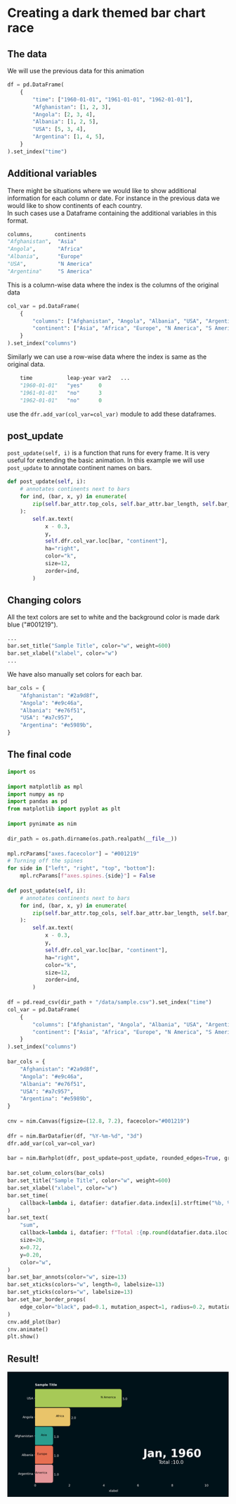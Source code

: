 # Creating a dark themed bar chart race
## The data
We will use the previous data for this animation

```py
df = pd.DataFrame(
    {
        "time": ["1960-01-01", "1961-01-01", "1962-01-01"],
        "Afghanistan": [1, 2, 3],
        "Angola": [2, 3, 4],
        "Albania": [1, 2, 5],
        "USA": [5, 3, 4],
        "Argentina": [1, 4, 5],
    }
).set_index("time")
```

## Additional variables
There might be situations where we would like to show additional information for each column or date. 
For instance in the previous data we would like to show continents of each country.  
In such cases use a Dataframe containing the additional variables in this format.
```python 
columns,       continents
"Afghanistan",  "Asia"
"Angola",       "Africa"
"Albania",      "Europe"
"USA",          "N America"
"Argentina"     "S America" 
```
This is a column-wise data where the index is the columns of the original data
```python
col_var = pd.DataFrame(
    {
        "columns": ["Afghanistan", "Angola", "Albania", "USA", "Argentina"],
        "continent": ["Asia", "Africa", "Europe", "N America", "S America"],
    }
).set_index("columns")
```
Similarly we can use a row-wise data where the index is same as the original data.
```py
    time           leap-year var2   ...
    "1960-01-01"   "yes"     0
    "1961-01-01"   "no"      3
    "1962-01-01"   "no"      0

```
use the `dfr.add_var(col_var=col_var)` module to add these dataframes.  

## post_update
`post_update(self, i)` is a function that runs for every frame.  It is very useful for extending 
the basic animation. In this example we will use `post_update` to annotate continent names on bars. 

```py
def post_update(self, i):
    # annotates continents next to bars
    for ind, (bar, x, y) in enumerate(
        zip(self.bar_attr.top_cols, self.bar_attr.bar_length, self.bar_attr.bar_rank)
    ):
        self.ax.text(
            x - 0.3,
            y,
            self.dfr.col_var.loc[bar, "continent"],
            ha="right",
            color="k",
            size=12,
            zorder=ind,
        )
```
## Changing colors
All the text colors are set to white and the background color is made dark blue ("#001219"). 
```py
...
bar.set_title("Sample Title", color="w", weight=600)
bar.set_xlabel("xlabel", color="w")
...
``` 
We have also manually set colors for each bar.
```py
bar_cols = {
    "Afghanistan": "#2a9d8f",
    "Angola": "#e9c46a",
    "Albania": "#e76f51",
    "USA": "#a7c957",
    "Argentina": "#e5989b",
}
```
## The final code
```py
import os

import matplotlib as mpl
import numpy as np
import pandas as pd
from matplotlib import pyplot as plt

import pynimate as nim

dir_path = os.path.dirname(os.path.realpath(__file__))

mpl.rcParams["axes.facecolor"] = "#001219"
# Turning off the spines
for side in ["left", "right", "top", "bottom"]:
    mpl.rcParams[f"axes.spines.{side}"] = False

def post_update(self, i):
    # annotates continents next to bars
    for ind, (bar, x, y) in enumerate(
        zip(self.bar_attr.top_cols, self.bar_attr.bar_length, self.bar_attr.bar_rank)
    ):
        self.ax.text(
            x - 0.3,
            y,
            self.dfr.col_var.loc[bar, "continent"],
            ha="right",
            color="k",
            size=12,
            zorder=ind,
        )

df = pd.read_csv(dir_path + "/data/sample.csv").set_index("time")
col_var = pd.DataFrame(
    {
        "columns": ["Afghanistan", "Angola", "Albania", "USA", "Argentina"],
        "continent": ["Asia", "Africa", "Europe", "N America", "S America"],
    }
).set_index("columns")

bar_cols = {
    "Afghanistan": "#2a9d8f",
    "Angola": "#e9c46a",
    "Albania": "#e76f51",
    "USA": "#a7c957",
    "Argentina": "#e5989b",
}

cnv = nim.Canvas(figsize=(12.8, 7.2), facecolor="#001219")

dfr = nim.BarDatafier(df, "%Y-%m-%d", "3d")
dfr.add_var(col_var=col_var)

bar = nim.Barhplot(dfr, post_update=post_update, rounded_edges=True, grid=False)

bar.set_column_colors(bar_cols)
bar.set_title("Sample Title", color="w", weight=600)
bar.set_xlabel("xlabel", color="w")
bar.set_time(
    callback=lambda i, datafier: datafier.data.index[i].strftime("%b, %Y"), color="w"
)
bar.set_text(
    "sum",
    callback=lambda i, datafier: f"Total :{np.round(datafier.data.iloc[i].sum(), 2)}",
    size=20,
    x=0.72,
    y=0.20,
    color="w",
)
bar.set_bar_annots(color="w", size=13)
bar.set_xticks(colors="w", length=0, labelsize=13)
bar.set_yticks(colors="w", labelsize=13)
bar.set_bar_border_props(
    edge_color="black", pad=0.1, mutation_aspect=1, radius=0.2, mutation_scale=0.6
)
cnv.add_plot(bar)
cnv.animate()
plt.show()
```
## Result!
![](../assets/example3.gif)